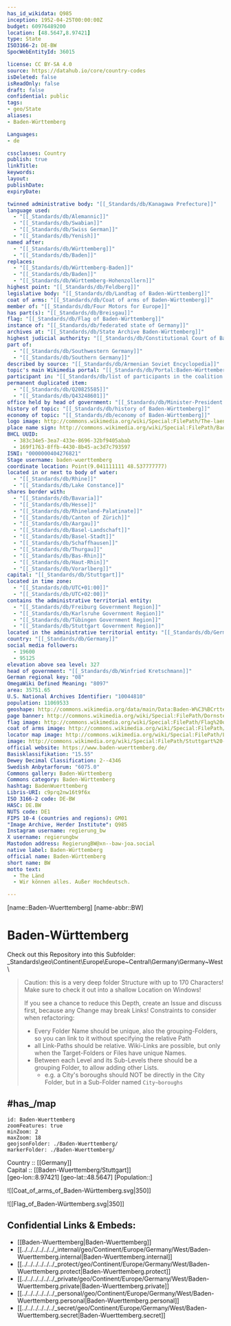 ```yaml
---
has_id_wikidata: Q985
inception: 1952-04-25T00:00:00Z
budget: 60976489200
location: [48.5647,8.97421] 
type: State
ISO3166-2: DE-BW
SpocWebEntityId: 36015

license: CC BY-SA 4.0
source: https://datahub.io/core/country-codes
isDeleted: false
isReadOnly: false
draft: false
confidential: public
tags:
- geo/State
aliases:
- Baden-Württemberg

Languages:
- de

cssclasses: Country
publish: true
linkTitle: 
keywords: 
layout: 
publishDate: 
expiryDate: 

twinned administrative body: "[[_Standards/db/Kanagawa Prefecture]]"
language used:
  - "[[_Standards/db/Alemannic]]"
  - "[[_Standards/db/Swabian]]"
  - "[[_Standards/db/Swiss German]]"
  - "[[_Standards/db/Yenish]]"
named after:
  - "[[_Standards/db/Württemberg]]"
  - "[[_Standards/db/Baden]]"
replaces:
  - "[[_Standards/db/Württemberg-Baden]]"
  - "[[_Standards/db/Baden]]"
  - "[[_Standards/db/Württemberg-Hohenzollern]]"
highest point: "[[_Standards/db/Feldberg]]"
legislative body: "[[_Standards/db/Landtag of Baden-Württemberg]]"
coat of arms: "[[_Standards/db/Coat of arms of Baden-Württemberg]]"
member of: "[[_Standards/db/Four Motors for Europe]]"
has part(s): "[[_Standards/db/Breisgau]]"
flag: "[[_Standards/db/Flag of Baden-Württemberg]]"
instance of: "[[_Standards/db/federated state of Germany]]"
archives at: "[[_Standards/db/State Archive Baden-Württemberg]]"
highest judicial authority: "[[_Standards/db/Constitutional Court of Baden-Württemberg]]"
part of:
  - "[[_Standards/db/Southwestern Germany]]"
  - "[[_Standards/db/Southern Germany]]"
described by source: "[[_Standards/db/Armenian Soviet Encyclopedia]]"
topic's main Wikimedia portal: "[[_Standards/db/Portal:Baden-Württemberg]]"
participant in: "[[_Standards/db/list of participants in the coalition talks between the CDU/CSU and SPD in 2013]]"
permanent duplicated item:
  - "[[_Standards/db/Q20825585]]"
  - "[[_Standards/db/Q43248601]]"
office held by head of government: "[[_Standards/db/Minister-President of Baden-Württemberg]]"
history of topic: "[[_Standards/db/history of Baden-Württemberg]]"
economy of topic: "[[_Standards/db/economy of Baden-Württemberg]]"
logo image: http://commons.wikimedia.org/wiki/Special:FilePath/The-laend03.svg
place name sign: http://commons.wikimedia.org/wiki/Special:FilePath/Baden-W%C3%BCrttemberg%20Border%20Sign.svg
BHCL UUID:
  - 383c34e5-3ea7-433e-8696-32bf9405abab
  - 169f1763-8ffb-4430-8b45-ac3d7c793597
ISNI: "0000000404276821"
Stage username: baden-wuerttemberg
coordinate location: Point(9.041111111 48.537777777)
located in or next to body of water:
  - "[[_Standards/db/Rhine]]"
  - "[[_Standards/db/Lake Constance]]"
shares border with:
  - "[[_Standards/db/Bavaria]]"
  - "[[_Standards/db/Hesse]]"
  - "[[_Standards/db/Rhineland-Palatinate]]"
  - "[[_Standards/db/Canton of Zürich]]"
  - "[[_Standards/db/Aargau]]"
  - "[[_Standards/db/Basel-Landschaft]]"
  - "[[_Standards/db/Basel-Stadt]]"
  - "[[_Standards/db/Schaffhausen]]"
  - "[[_Standards/db/Thurgau]]"
  - "[[_Standards/db/Bas-Rhin]]"
  - "[[_Standards/db/Haut-Rhin]]"
  - "[[_Standards/db/Vorarlberg]]"
capital: "[[_Standards/db/Stuttgart]]"
located in time zone:
  - "[[_Standards/db/UTC+01:00]]"
  - "[[_Standards/db/UTC+02:00]]"
contains the administrative territorial entity:
  - "[[_Standards/db/Freiburg Government Region]]"
  - "[[_Standards/db/Karlsruhe Government Region]]"
  - "[[_Standards/db/Tübingen Government Region]]"
  - "[[_Standards/db/Stuttgart Government Region]]"
located in the administrative territorial entity: "[[_Standards/db/Germany]]"
country: "[[_Standards/db/Germany]]"
social media followers:
  - 19600
  - 95125
elevation above sea level: 327
head of government: "[[_Standards/db/Winfried Kretschmann]]"
German regional key: "08"
OmegaWiki Defined Meaning: "8097"
area: 35751.65
U.S. National Archives Identifier: "10044810"
population: 11069533
geoshape: http://commons.wikimedia.org/data/main/Data:Baden-W%C3%BCrttemberg.map
page banner: http://commons.wikimedia.org/wiki/Special:FilePath/Dornstetten-banner-1.jpg
flag image: http://commons.wikimedia.org/wiki/Special:FilePath/Flag%20of%20Baden-W%C3%BCrttemberg.svg
coat of arms image: http://commons.wikimedia.org/wiki/Special:FilePath/Greater%20coat%20of%20arms%20of%20Baden-W%C3%BCrttemberg.svg
locator map image: http://commons.wikimedia.org/wiki/Special:FilePath/Locator%20map%20Baden-W%C3%BCrttemberg%20in%20Germany.svg
image: http://commons.wikimedia.org/wiki/Special:FilePath/Stuttgart%20-%20Oberer%20Schlossgarten%20-%20panoramio%20%282%29.jpg
official website: https://www.baden-wuerttemberg.de/
Basisklassifikation: "15.55"
Dewey Decimal Classification: 2--4346
Swedish Anbytarforum: "6075.0"
Commons gallery: Baden-Württemberg
Commons category: Baden-Württemberg
hashtag: BadenWuerttemberg
Libris-URI: c9prq2nw16t9f6x
ISO 3166-2 code: DE-BW
HASC: DE.BW
NUTS code: DE1
FIPS 10-4 (countries and regions): GM01
"Image Archive, Herder Institute": Q985
Instagram username: regierung_bw
X username: regierungbw
Mastodon address: RegierungBW@xn--baw-joa.social
native label: Baden-Württemberg
official name: Baden-Württemberg
short name: BW
motto text:
  - The Länd
  - Wir können alles. Außer Hochdeutsch.

---
```


[name::Baden-Wuerttemberg] 
[name-abbr::BW] 

# Baden-Württemberg 

Check out this Repository into this Subfolder: 
\_Standards\geo\Continent\Europe\Europe~Central\Germany\Germany~West\ 

> Caution: this is a very deep folder Structure with up to 170 Characters! 
> Make sure to check it out into a shallow Location on Windows! 
> 
> If you see a chance to reduce this Depth, create an Issue and discuss first, because any Change may break Links! 
> Constraints to consider when refactoring: 
> - Every Folder Name should be unique, also the grouping-Folders, so you can link to it without specifying the relative Path 
> - all Link-Paths should be relative. Wiki-Links are possible, but only when the Target-Folders or Files have unique Names. 
> - Between each Level and its Sub-Levels there should be a grouping Folder, to allow adding other Lists. 
>   - e.g. a City's boroughs should NOT be directly in the City Folder, but in a Sub-Folder named `City~boroughs` 

## #has_/map 

```leaflet
id: Baden-Wuerttemberg
zoomFeatures: true 
minZoom: 2 
maxZoom: 18
geojsonFolder: ./Baden-Wuerttemberg/
markerFolder: ./Baden-Wuerttemberg/
```

Country :: [[Germany]]  
Capital :: [[Baden-Wuerttemberg/Stuttgart]]  
[geo-lon::8.97421] 
[geo-lat::48.5647] 
[Population::] 

![[Coat_of_arms_of_Baden-Württemberg.svg|350]] 

![[Flag_of_Baden-Württemberg.svg|350]] 


## Confidential Links & Embeds: 
- [[Baden-Wuerttemberg|Baden-Wuerttemberg]]  
- [[../../../../../../_internal/geo/Continent/Europe/Germany/West/Baden-Wuerttemberg.internal|Baden-Wuerttemberg.internal]] 
- [[../../../../../../_protect/geo/Continent/Europe/Germany/West/Baden-Wuerttemberg.protect|Baden-Wuerttemberg.protect]] 
- [[../../../../../../_private/geo/Continent/Europe/Germany/West/Baden-Wuerttemberg.private|Baden-Wuerttemberg.private]] 
- [[../../../../../../_personal/geo/Continent/Europe/Germany/West/Baden-Wuerttemberg.personal|Baden-Wuerttemberg.personal]] 
- [[../../../../../../_secret/geo/Continent/Europe/Germany/West/Baden-Wuerttemberg.secret|Baden-Wuerttemberg.secret]] 
